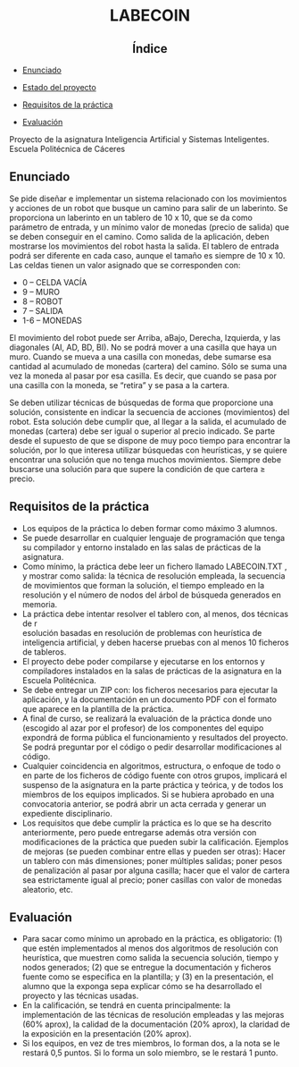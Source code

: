 <h1 align=center> LABECOIN</h1>
<h2 align="center">Índice</h2>

* [Enunciado](#enunciado)

* [Estado del proyecto](#estado-del-proyecto)

* [Requisitos de la práctica](#requisitos-de-la-práctica)

* [Evaluación](#evaluación)

Proyecto de la asignatura Inteligencia Artificial y Sistemas Inteligentes. Escuela Politécnica de Cáceres
<h2>Enunciado</h2>
<p> Se pide diseñar e implementar un sistema relacionado con los movimientos y acciones de un robot que
busque un camino para salir de un laberinto. Se proporciona un laberinto en un tablero de 10 x 10, que se
da como parámetro de entrada, y un mínimo valor de monedas (precio de salida) que se deben conseguir
en el camino. Como salida de la aplicación, deben mostrarse los movimientos del robot hasta la salida. El
tablero de entrada podrá ser diferente en cada caso, aunque el tamaño es siempre de 10 x 10. Las celdas
tienen un valor asignado que se corresponden con:
</p>
<ul>
<li>0 – CELDA VACÍA </li>  
<li>9 – MURO   </li>
<li>8 – ROBOT  </li>
<li>7 – SALIDA   </li>
<li>1-6 – MONEDAS</li>
</ul>
<p>
El movimiento del robot puede ser Arriba, aBajo, Derecha, Izquierda, y las diagonales (AI, AD, BD, BI).
No se podrá mover a una casilla que haya un muro. Cuando se mueva a una casilla con monedas, debe
sumarse esa cantidad al acumulado de monedas (cartera) del camino. Sólo se suma una vez la moneda al
pasar por esa casilla. Es decir, que cuando se pasa por una casilla con la moneda, se “retira” y se pasa a la
cartera.
</p>
<p>
Se deben utilizar técnicas de búsquedas de forma que proporcione una solución, consistente en indicar la
secuencia de acciones (movimientos) del robot. Esta solución debe cumplir que, al llegar a la salida, el
acumulado de monedas (cartera) debe ser igual o superior al precio indicado. Se parte desde el supuesto
de que se dispone de muy poco tiempo para encontrar la solución, por lo que interesa utilizar búsquedas
con heurísticas, y se quiere encontrar una solución que no tenga muchos movimientos. Siempre debe
buscarse una solución para que supere la condición de que cartera ≥ precio.
</p>

<h2>Requisitos de la práctica</h2>
<p>

<ul><li>Los equipos de la práctica lo deben formar como máximo 3 alumnos. </li>
<li>Se puede desarrollar en cualquier lenguaje de programación que tenga su compilador y entorno instalado
en las salas de prácticas de la asignatura.</li>
<li>Como mínimo, la práctica debe leer un fichero llamado LABECOIN.TXT , y mostrar como salida: la
técnica de resolución empleada, la secuencia de movimientos que forman la solución, el tiempo empleado
en la resolución y el número de nodos del árbol de búsqueda generados en memoria.
<li>La práctica debe intentar resolver el tablero con, al menos, dos técnicas de r</li>esolución basadas en
resolución de problemas con heurística de inteligencia artificial, y deben hacerse pruebas con al menos 10
ficheros de tableros.</li>
<li>El proyecto debe poder compilarse y ejecutarse en los entornos y compiladores instalados en la salas
de prácticas de la asignatura en la Escuela Politécnica.</li>
<li>Se debe entregar un ZIP con: los ficheros necesarios para ejecutar la aplicación, y la documentación en
un documento PDF con el formato que aparece en la plantilla de la práctica.</li>
<li>A final de curso, se realizará la evaluación de la práctica donde uno (escogido al azar por el profesor) de
los componentes del equipo expondrá de forma pública el funcionamiento y resultados del proyecto. Se
podrá preguntar por el código o pedir desarrollar modificaciones al código.</li>
<li>Cualquier coincidencia en algoritmos, estructura, o enfoque de todo o en parte de los ficheros de código
fuente con otros grupos, implicará el suspenso de la asignatura en la parte práctica y teórica, y de todos
los miembros de los equipos implicados. Si se hubiera aprobado en una convocatoria anterior, se podrá
abrir un acta cerrada y generar un expediente disciplinario.</li>
<li>Los requisitos que debe cumplir la práctica es lo que se ha descrito anteriormente, pero puede entregarse
además otra versión con modificaciones de la práctica que pueden subir la calificación. Ejemplos de
mejoras (se pueden combinar entre ellas y pueden ser otras): Hacer un tablero con más dimensiones;
poner múltiples salidas; poner pesos de penalización al pasar por alguna casilla; hacer que el valor de
cartera sea estrictamente igual al precio; poner casillas con valor de monedas aleatorio, etc.</li>
</ul>
</p>
<h2>Evaluación</h2>
<p>
<ul>
<li>Para sacar como mínimo un aprobado en la práctica, es obligatorio: (1) que estén implementados al
menos dos algoritmos de resolución con heurística, que muestren como salida la secuencia solución,
tiempo y nodos generados; (2) que se entregue la documentación y ficheros fuente como se especifica en
la plantilla; y (3) en la presentación, el alumno que la exponga sepa explicar cómo se ha desarrollado el
proyecto y las técnicas usadas.</li>

<li>
En la calificación, se tendrá en cuenta principalmente: la implementación de las técnicas de resolución
empleadas y las mejoras (60% aprox), la calidad de la documentación (20% aprox), la claridad de la
exposición en la presentación (20% aprox).</li>

<li>
Si los equipos, en vez de tres miembros, lo forman dos, a la nota se le restará 0,5 puntos. Si lo forma un
solo miembro, se le restará 1 punto.</li>
</ul>
</p>
